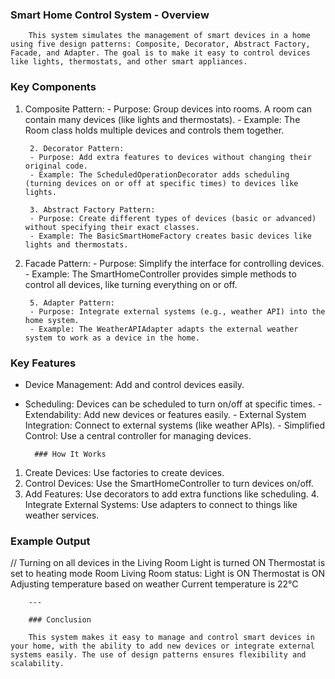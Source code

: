 ### Smart Home Control System - Overview

        This system simulates the management of smart devices in a home using five design patterns: Composite, Decorator, Abstract Factory, Facade, and Adapter. The goal is to make it easy to control devices like lights, thermostats, and other smart appliances.

### Key Components

1. Composite Pattern:
        - Purpose: Group devices into rooms. A room can contain many devices (like lights and thermostats).
        - Example: The Room class holds multiple devices and controls them together.

        2. Decorator Pattern:
        - Purpose: Add extra features to devices without changing their original code.
        - Example: The ScheduledOperationDecorator adds scheduling (turning devices on or off at specific times) to devices like lights.

        3. Abstract Factory Pattern:
        - Purpose: Create different types of devices (basic or advanced) without specifying their exact classes.
        - Example: The BasicSmartHomeFactory creates basic devices like lights and thermostats.

4. Facade Pattern:
        - Purpose: Simplify the interface for controlling devices.
        - Example: The SmartHomeController provides simple methods to control all devices, like turning everything on or off.

        5. Adapter Pattern:
        - Purpose: Integrate external systems (e.g., weather API) into the home system.
        - Example: The WeatherAPIAdapter adapts the external weather system to work as a device in the home.

### Key Features

- Device Management: Add and control devices easily.
- Scheduling: Devices can be scheduled to turn on/off at specific times.
        - Extendability: Add new devices or features easily.
        - External System Integration: Connect to external systems (like weather APIs).
        - Simplified Control: Use a central controller for managing devices.

        ### How It Works

1. Create Devices: Use factories to create devices.
2. Control Devices: Use the SmartHomeController to turn devices on/off.
3. Add Features: Use decorators to add extra functions like scheduling.
        4. Integrate External Systems: Use adapters to connect to things like weather services.

### Example Output

//        Turning on all devices in the Living Room
        Light is turned ON
        Thermostat is set to heating mode
        Room Living Room status:
        Light is ON
        Thermostat is ON
        Adjusting temperature based on weather
        Current temperature is 22°C


        ---

        ### Conclusion

        This system makes it easy to manage and control smart devices in your home, with the ability to add new devices or integrate external systems easily. The use of design patterns ensures flexibility and scalability.

